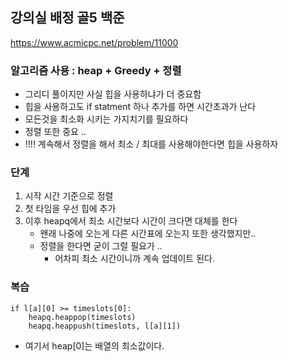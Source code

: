 ## 강의실 배정 골5 백준
https://www.acmicpc.net/problem/11000

### 알고리즘 사용 : heap + Greedy + 정렬

- 그리디 풀이지만 사실 힙을 사용하냐가 더 중요함
- 힙을 사용하고도 if statment 하나 추가를 하면 시간초과가 난다
- 모든것을 최소화 시키는 가지치기를 필요하다
- 정렬 또한 중요 ..
- !!!! 계속해서 정렬을 해서 최소 / 최대를 사용해야한다면 힙을 사용하자


### 단계
1. 시작 시간 기준으로 정렬
2. 첫 타임을 우선 힙에 추가
3. 이후 heapq에서 최소 시간보다 시간이 크다면 대체를 한다
    - 왠래 나중에 오는게 다른 시간표에 오는지 또한 생각했지만..
    - 정렬을 한다면 굳이 그럴 필요가 ..
        - 어차피 최소 시간이니까 계속 업데이트 된다. 

### 복습
```
if l[a][0] >= timeslots[0]:
    heapq.heappop(timeslots)
    heapq.heappush(timeslots, l[a][1])
```
- 여기서 heap[0]는 배열의 최소값이다.
